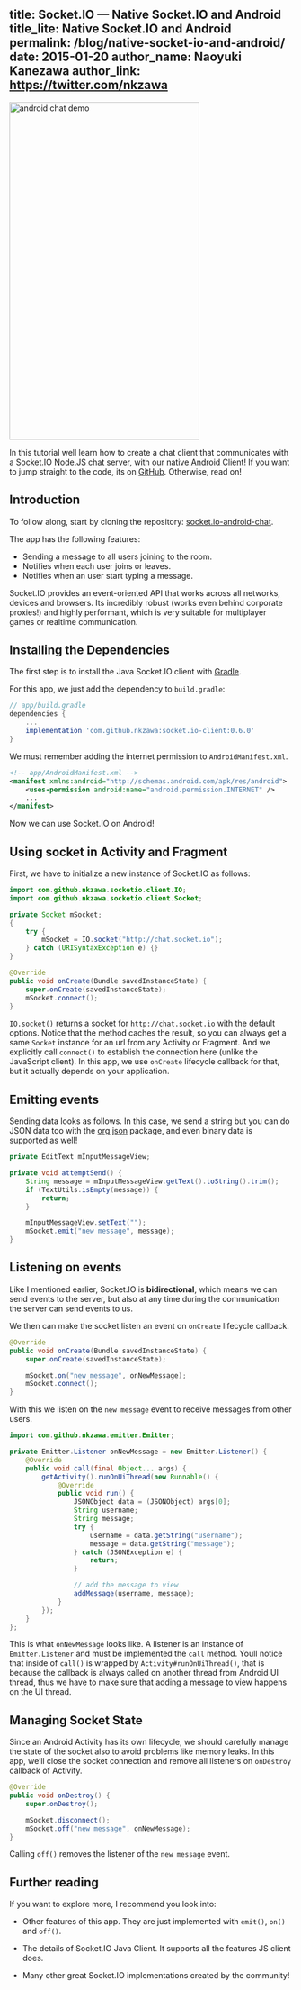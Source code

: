 title: Socket.IO  —  Native Socket.IO and Android
title_lite: Native Socket.IO and Android
permalink: /blog/native-socket-io-and-android/
date: 2015-01-20
author_name: Naoyuki Kanezawa
author_link: https://twitter.com/nkzawa
---

<img class="aligncenter size-full wp-image-626" src="/images/androidchat.gif" alt="android chat demo" width="338" height="600"/>

In this tutorial well learn how to create a chat client that communicates with a Socket.IO <a href="https://github.com/Automattic/socket.io/blob/master/examples/chat/index.js">Node.JS chat server</a>, with our <a href="https://github.com/nkzawa/socket.io-client.java">native Android Client</a>! If you want to jump straight to the code, its on <a href="https://github.com/nkzawa/socket.io-android-chat">GitHub</a>. Otherwise, read on!

## Introduction

To follow along, start by cloning the repository: <a title="socket.io-android-chat" href="https://github.com/nkzawa/socket.io-android-chat" target="_blank">socket.io-android-chat</a>.

The app has the following features:

- Sending a message to all users joining to the room.
- Notifies when each user joins or leaves.
- Notifies when an user start typing a message.

Socket.IO provides an event-oriented API that works across all networks, devices and browsers. Its incredibly robust (works even behind corporate proxies!) and highly performant, which is very suitable for multiplayer games or realtime communication.

## Installing the Dependencies

The first step is to install the Java Socket.IO client with <a href="https://developer.android.com/tools/building/configuring-gradle.html" target="_blank">Gradle</a>.

For this app, we just add the dependency to `build.gradle`:

```gradle
// app/build.gradle
dependencies {
    ...
    implementation 'com.github.nkzawa:socket.io-client:0.6.0'
}
```

We must remember adding the internet permission to `AndroidManifest.xml`.

```xml
<!-- app/AndroidManifest.xml -->
<manifest xmlns:android="http://schemas.android.com/apk/res/android">
    <uses-permission android:name="android.permission.INTERNET" />
    ...
</manifest>
```

Now we can use Socket.IO on Android!

## Using socket in Activity and Fragment

First, we have to initialize a new instance of Socket.IO as follows:

```java
import com.github.nkzawa.socketio.client.IO;
import com.github.nkzawa.socketio.client.Socket;

private Socket mSocket;
{
    try {
        mSocket = IO.socket("http://chat.socket.io");
    } catch (URISyntaxException e) {}
}

@Override
public void onCreate(Bundle savedInstanceState) {
    super.onCreate(savedInstanceState);
    mSocket.connect();
}
```

`IO.socket()` returns a socket for `http://chat.socket.io` with the default options. Notice that the method caches the result, so you can always get a same `Socket` instance for an url from any Activity or Fragment.
And we explicitly call `connect()` to establish the connection here (unlike the JavaScript client). In this app, we use `onCreate` lifecycle callback for that, but it actually depends on your application.

## Emitting events

Sending data looks as follows. In this case, we send a string but you can do JSON data too with the <a href="http://developer.android.com/reference/org/json/package-summary.html" target="_blank">org.json</a> package, and even binary data is supported as well!

```java
private EditText mInputMessageView;

private void attemptSend() {
    String message = mInputMessageView.getText().toString().trim();
    if (TextUtils.isEmpty(message)) {
        return;
    }

    mInputMessageView.setText("");
    mSocket.emit("new message", message);
}
```

## Listening on events

Like I mentioned earlier, Socket.IO is **bidirectional**, which means we can send events to the server, but also at any time during the communication the server can send events to us.

We then can make the socket listen an event on `onCreate` lifecycle callback.

```java
@Override
public void onCreate(Bundle savedInstanceState) {
    super.onCreate(savedInstanceState);

    mSocket.on("new message", onNewMessage);
    mSocket.connect();
}
```

With this we listen on the `new message` event to receive messages from other users.

```java
import com.github.nkzawa.emitter.Emitter;

private Emitter.Listener onNewMessage = new Emitter.Listener() {
    @Override
    public void call(final Object... args) {
        getActivity().runOnUiThread(new Runnable() {
            @Override
            public void run() {
                JSONObject data = (JSONObject) args[0];
                String username;
                String message;
                try {
                    username = data.getString("username");
                    message = data.getString("message");
                } catch (JSONException e) {
                    return;
                }

                // add the message to view
                addMessage(username, message);
            }
        });
    }
};
```

This is what `onNewMessage` looks like. A listener is an instance of `Emitter.Listener` and must be implemented the `call` method. Youll notice that inside of `call()` is wrapped by `Activity#runOnUiThread()`, that is because the callback is always called on another thread from Android UI thread, thus we have to make sure that adding a message to view happens on the UI thread.

## Managing Socket State

Since an Android Activity has its own lifecycle, we should carefully manage the state of the socket also to avoid problems like memory leaks. In this app, we’ll close the socket connection and remove all listeners on `onDestroy` callback of Activity.

```java
@Override
public void onDestroy() {
    super.onDestroy();

    mSocket.disconnect();
    mSocket.off("new message", onNewMessage);
}
```

Calling `off()` removes the listener of the `new message` event.

## Further reading

If you want to explore more, I recommend you look into:

- Other features of this app. They are just implemented with `emit()`, `on()` and `off()`.

- The details of Socket.IO Java Client. It supports all the features JS client does.

- Many other great Socket.IO implementations created by the community!
